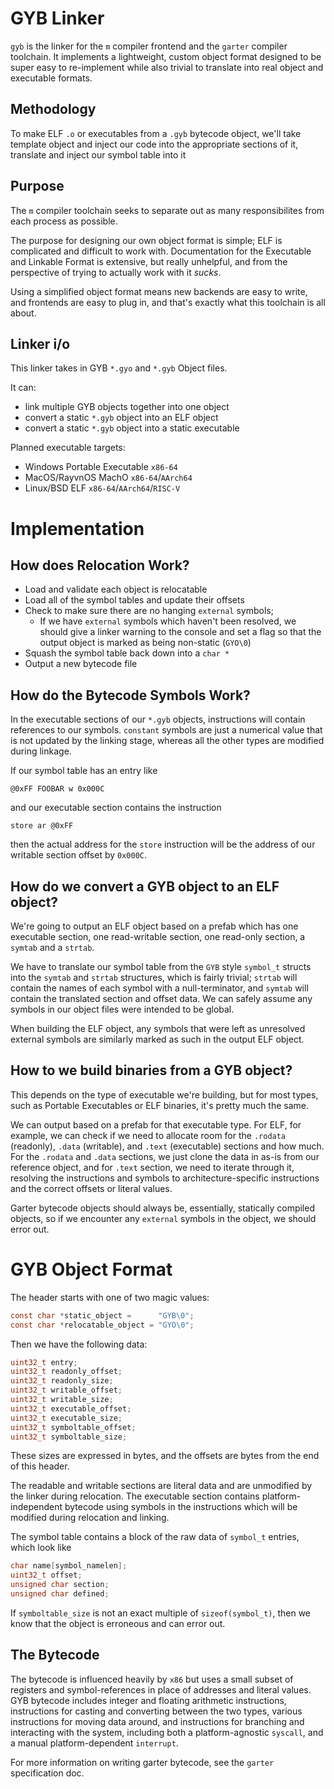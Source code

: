 # GYB Linker

`gyb` is the linker for the `m` compiler frontend
and the `garter` compiler toolchain.
It implements a lightweight, custom object format designed to be super easy to re-implement while also trivial to translate into real object and executable formats.

## Methodology

To make ELF `.o` or executables from a `.gyb` bytecode object,
we'll take template object and inject our code
into the appropriate sections of it,
translate and inject our symbol table into it

## Purpose

The `m` compiler toolchain seeks to separate out
as many responsibilites from each process as possible.

The purpose for designing our own object format is simple;
ELF is complicated and difficult to work with. Documentation for the Executable and Linkable Format is extensive, but really unhelpful, and from the perspective of trying to actually work with it _sucks_.

Using a simplified object format means new backends are easy to write, and frontends are easy to plug in, and that's exactly what this toolchain is all about.

## Linker i/o

This linker takes in
GYB `*.gyo` and `*.gyb` Object files.

It can:
- link multiple GYB objects together into one object
- convert a static `*.gyb` object into an ELF object
- convert a static `*.gyb` object into a static executable

Planned executable targets:
- Windows Portable Executable `x86-64`
- MacOS/RayvnOS MachO `x86-64`/`AArch64`
- Linux/BSD ELF `x86-64`/`AArch64`/`RISC-V`

# Implementation

## How does Relocation Work?

- Load and validate each object is relocatable
- Load all of the symbol tables and update their offsets
- Check to make sure there are no hanging `external` symbols;
    - If we have `external` symbols which haven't been resolved,
    we should give a linker warning to the console and
    set a flag so that the output object is marked as being non-static (`GYO\0`)
- Squash the symbol table back down into a `char *`
- Output a new bytecode file

## How do the Bytecode Symbols Work?

In the executable sections of our `*.gyb` objects,
instructions will contain references to our symbols.
`constant` symbols are just a numerical value
that is not updated by the linking stage,
whereas all the other types are modified during linkage.

If our symbol table has an entry like
```
@0xFF FOOBAR w 0x000C
```
and our executable section contains the instruction
```
store ar @0xFF
```
then the actual address for the `store` instruction
will be the address of our writable section offset by `0x000C`.

## How do we convert a GYB object to an ELF object?

We're going to output an ELF object based on a prefab
which has one executable section,
one read-writable section, one read-only section,
a `symtab` and a `strtab`.

We have to translate our symbol table
from the `GYB` style `symbol_t` structs
into the `symtab` and `strtab` structures,
which is fairly trivial;
`strtab` will contain the names of each symbol
with a null-terminator, and
`symtab` will contain the translated
section and offset data.
We can safely assume any symbols in our object files
were intended to be global.

When building the ELF object, any symbols that were
left as unresolved external symbols are similarly
marked as such in the output ELF object.

## How to we build binaries from a GYB object?

This depends on the type of executable we're building,
but for most types, such as Portable Executables or ELF binaries,
it's pretty much the same.

We can output based on a prefab for that executable type.
For ELF, for example, we can check if we need to allocate
room for the `.rodata` (readonly), `.data` (writable),
and `.text` (executable) sections and how much.
For the `.rodata` and `.data` sections, we just
clone the data in as-is from our reference object,
and for `.text` section, we need to iterate through it,
resolving the instructions and symbols to
architecture-specific instructions and the correct
offsets or literal values.

Garter bytecode objects should always be, essentially,
statically compiled objects, so if we encounter any
`external` symbols in the object, we should error out.

# GYB Object Format

The header starts with one of two magic values:
```c
const char *static_object =      "GYB\0";
const char *relocatable_object = "GYO\0";
```
Then we have the following data:
```c
uint32_t entry;
uint32_t readonly_offset;
uint32_t readonly_size;
uint32_t writable_offset;
uint32_t writable_size;
uint32_t executable_offset;
uint32_t executable_size;
uint32_t symboltable_offset;
uint32_t symboltable_size;
```
These sizes are expressed in bytes,
and the offsets are bytes from the end of this header.

The readable and writable sections are literal data
and are unmodified by the linker during relocation.
The executable section contains platform-independent
bytecode using symbols in the instructions
which will be modified during relocation and linking.

The symbol table contains a block of the raw data
of `symbol_t` entries, which look like
```c
char name[symbol_namelen];
uint32_t offset;
unsigned char section;
unsigned char defined;
```

If `symboltable_size` is not
an exact multiple of `sizeof(symbol_t)`,
then we know that the object is erroneous and can error out.

## The Bytecode

The bytecode is influenced heavily by `x86`
but uses a small subset of registers and
symbol-references in place of addresses and literal values.
GYB bytecode includes integer and floating arithmetic instructions,
instructions for casting and converting between the two types,
various instructions for moving data around,
and instructions for branching and interacting with the system,
including both a platform-agnostic `syscall`,
and a manual platform-dependent `interrupt`.

For more information on writing garter bytecode,
see the `garter` specification doc.